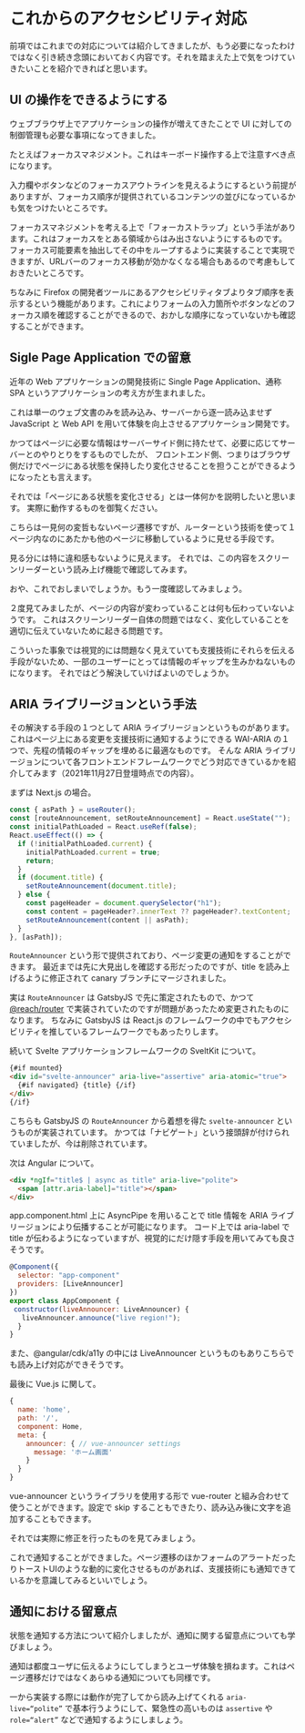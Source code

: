 # これからのアクセシビリティ対応

前項ではこれまでの対応については紹介してきましたが、もう必要になったわけではなく引き続き念頭においておく内容です。それを踏まえた上で気をつけていきたいことを紹介できればと思います。

## UI の操作をできるようにする

ウェブブラウザ上でアプリケーションの操作が増えてきたことで UI に対しての制御管理も必要な事項になってきました。

たとえばフォーカスマネジメント。これはキーボード操作する上で注意すべき点になります。

入力欄やボタンなどのフォーカスアウトラインを見えるようにするという前提がありますが、フォーカス順序が提供されているコンテンツの並びになっているかも気をつけたいところです。

フォーカスマネジメントを考える上で「フォーカストラップ」という手法があります。これはフォーカスをとある領域からはみ出さないようにするものです。
フォーカス可能要素を抽出してその中をループするように実装することで実現できますが、URLバーのフォーカス移動が効かなくなる場合もあるので考慮もしておきたいところです。

ちなみに Firefox の開発者ツールにあるアクセシビリティタブよりタブ順序を表示するという機能があります。これによりフォームの入力箇所やボタンなどのフォーカス順を確認することができるので、おかしな順序になっていないかも確認することができます。

## Sigle Page Application での留意

近年の Web アプリケーションの開発技術に Single Page Application、通称 SPA というアプリケーションの考え方が生まれました。

これは単一のウェブ文書のみを読み込み、サーバーから逐一読み込ませず JavaScript と Web API を用いて体験を向上させるアプリケーション開発です。

かつてはページに必要な情報はサーバーサイド側に持たせて、必要に応じてサーバーとのやりとりをするものでしたが、
フロントエンド側、つまりはブラウザ側だけでページにある状態を保持したり変化させることを担うことができるようになったとも言えます。

それでは「ページにある状態を変化させる」とは一体何かを説明したいと思います。
実際に動作するものを御覧ください。

こちらは一見何の変哲もないページ遷移ですが、ルーターという技術を使って１ページ内なのにあたかも他のページに移動しているように見せる手段です。

見る分には特に違和感もないように見えます。
それでは、この内容をスクリーンリーダーという読み上げ機能で確認してみます。

おや、これでおしまいでしょうか。もう一度確認してみましょう。

２度見てみましたが、ページの内容が変わっていることは何も伝わっていないようです。
これはスクリーンリーダー自体の問題ではなく、変化していることを適切に伝えていないために起きる問題です。

こういった事象では視覚的には問題なく見えていても支援技術にそれらを伝える手段がないため、一部のユーザーにとっては情報のギャップを生みかねないものになります。
それではどう解決していけばよいのでしょうか。

## ARIA ライブリージョンという手法

その解決する手段の１つとして ARIA ライブリージョンというものがあります。これはページ上にある変更を支援技術に通知するようにできる WAI-ARIA の１つで、先程の情報のギャップを埋めるに最適なものです。
そんな ARIA ライブリージョンについて各フロントエンドフレームワークでどう対応できているかを紹介してみます（2021年11月27日登壇時点での内容）。

まずは Next.js の場合。

```javascript
const { asPath } = useRouter();
const [routeAnnouncement, setRouteAnnouncement] = React.useState("");
const initialPathLoaded = React.useRef(false);
React.useEffect(() => {
  if (!initialPathLoaded.current) {
    initialPathLoaded.current = true;
    return;
  }
  if (document.title) {
    setRouteAnnouncement(document.title);
  } else {
    const pageHeader = document.querySelector("h1");
    const content = pageHeader?.innerText ?? pageHeader?.textContent;
    setRouteAnnouncement(content || asPath);
  }
}, [asPath]);
```

`RouteAnnouncer` という形で提供されており、ページ変更の通知をすることができます。
最近までは先に大見出しを確認する形だったのですが、title を読み上げるように修正されて canary ブランチにマージされました。

実は `RouteAnnouncer` は GatsbyJS で先に策定されたもので、かつて [@reach/router](https://reach.tech/router/) で実装されていたのですが問題があったため変更されたものになります。
ちなみに GatsbyJS は React.js のフレームワークの中でもアクセシビリティを推しているフレームワークでもあったりします。

続いて Svelte アプリケーションフレームワークの SveltKit について。

```html
{#if mounted}
<div id="svelte-announcer" aria-live="assertive" aria-atomic="true">
  {#if navigated} {title} {/if}
</div>
{/if}
```

こちらも GatsbyJS の `RouteAnnouncer` から着想を得た `svelte-announcer` というものが実装されています。
かつては「ナビゲート」という接頭辞が付けられていましたが、今は削除されています。

次は Angular について。

```html
<div *ngIf="title$ | async as title" aria-live="polite">
  <span [attr.aria-label]="title"></span>
</div>
```

app.component.html 上に AsyncPipe を用いることで title 情報を ARIA ライブリージョンにより伝播することが可能になります。
コード上では aria-label で title が伝わるようになっていますが、視覚的にだけ隠す手段を用いてみても良さそうです。

```javascript
@Component({
  selector: "app-component"
  providers: [LiveAnnouncer]
})
export class AppComponent {
 constructor(liveAnnouncer: LiveAnnouncer) {
   liveAnnouncer.announce("live region!");
  }
}
```

また、@angular/cdk/a11y の中には LiveAnnouncer というものもありこちらでも読み上げ対応ができそうです。

最後に Vue.js に関して。

```javascript
{
  name: 'home',
  path: '/',
  component: Home,
  meta: {
    announcer: { // vue-announcer settings
      message: 'ホーム画面'
    }
  }
}
```

vue-announcer というライブラリを使用する形で vue-router と組み合わせて使うことができます。設定で skip することもできたり、読み込み後に文字を追加することもできます。

それでは実際に修正を行ったものを見てみましょう。

これで通知することができました。ページ遷移のほかフォームのアラートだったりトーストUIのような動的に変化させるものがあれば、支援技術にも通知できているかを意識してみるといいでしょう。

## 通知における留意点

状態を通知する方法について紹介しましたが、通知に関する留意点についても学びましょう。

通知は都度ユーザに伝えるようにしてしまうとユーザ体験を損ねます。これはページ遷移だけではなくあらゆる通知についても同様です。

一から実装する際には動作が完了してから読み上げてくれる `aria-live=“polite”` で基本行うようにして、緊急性の高いものは `assertive` や `role=“alert”` などで通知するようにしましょう。
